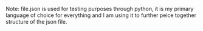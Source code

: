 Note: file.json is used for testing purposes through python, it is my primary language of choice for everything and I am using it to further peice together structure of the json file.